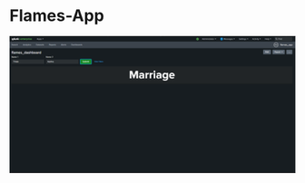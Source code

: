 # Flames-App
![Logo](https://github.com/thilak99/Flames-App/blob/main/appserver/images/Capture.PNG)
